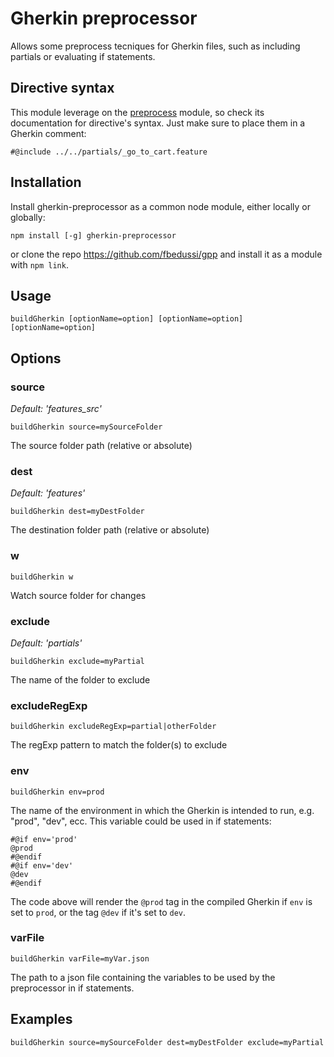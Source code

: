 # Gherkin preprocessor
Allows some preprocess tecniques for Gherkin files, such as including partials or evaluating if statements.

## Directive syntax
This module leverage on the [preprocess](<https://www.npmjs.com/package/preprocess>) module, so check its documentation for directive's syntax.
Just make sure to place them in a Gherkin comment:
````
#@include ../../partials/_go_to_cart.feature
````

## Installation
Install gherkin-preprocessor as a common node module, either locally or globally:
````
npm install [-g] gherkin-preprocessor
````
or clone the repo
https://github.com/fbedussi/gpp
 and install it as a module with `npm link`.

## Usage
````
buildGherkin [optionName=option] [optionName=option] [optionName=option]
````

## Options
### source
*Default: 'features_src'*
````
buildGherkin source=mySourceFolder
````
The source folder path (relative or absolute)

### dest
*Default: 'features'*
````
buildGherkin dest=myDestFolder
````
The destination folder path (relative or absolute)

### w
````
buildGherkin w
````
Watch source folder for changes

### exclude
*Default: 'partials'*
````
buildGherkin exclude=myPartial
````
The name of the folder to exclude

### excludeRegExp
````
buildGherkin excludeRegExp=partial|otherFolder
````
The regExp pattern to match the folder(s) to exclude

### env
````
buildGherkin env=prod
````
The name of the environment in which the Gherkin is intended to run, e.g. "prod", "dev", ecc.
This variable could be used in if statements:
````
#@if env='prod'
@prod
#@endif
#@if env='dev'
@dev
#@endif
````
The code above will render the `@prod` tag in the compiled Gherkin if `env` is set to `prod`, or the tag `@dev` if it's set to `dev`.

### varFile
````
buildGherkin varFile=myVar.json
````
The path to a json file containing the variables to be used by the preprocessor in if statements.

## Examples
````
buildGherkin source=mySourceFolder dest=myDestFolder exclude=myPartial
````
